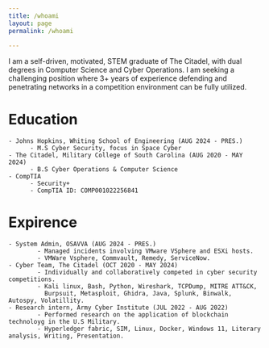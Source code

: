 ```yaml
---
title: /whoami
layout: page
permalink: /whoami
    
---
```


I am a self-driven, motivated, STEM graduate of The Citadel, with dual degrees in Computer Science and Cyber Operations. I am seeking a challenging position where 3+ years of experience defending and penetrating networks in a competition environment can be fully utilized.


# Education 
```
- Johns Hopkins, Whiting School of Engineering (AUG 2024 - PRES.)
      - M.S Cyber Security, focus in Space Cyber
- The Citadel, Military College of South Carolina (AUG 2020 - MAY 2024)
      - B.S Cyber Operations & Computer Science
- CompTIA
      - Security+
      - CompTIA ID: COMP001022256841
```
# Expirence
```
- System Admin, OSAVVA (AUG 2024 - PRES.)
        - Managed incidents involving VMware VSphere and ESXi hosts.
        - VMWare Vsphere, Commvault, Remedy, ServiceNow.  
- Cyber Team, The Citadel (OCT 2020 - MAY 2024)
        - Individually and collaboratively competed in cyber security competitions.
        - Kali linux, Bash, Python, Wireshark, TCPDump, MITRE ATT&CK,
          Burpsuit, Metasploit, Ghidra, Java, Splunk, Binwalk, Autospy, Volatillity.
- Research intern, Army Cyber Institute (JUL 2022 - AUG 2022)
        - Performed research on the application of blockchain technoloyg in the U.S Military.
        - Hyperledger fabric, SIM, Linux, Docker, Windows 11, Literary analysis, Writing, Presentation.
```
